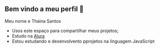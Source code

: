 ## Bem vindo a meu perfil 💙

Meu nome e Thaina Santos

- Usos este espaço para compartilhar meus projetos;
- Estudo na [Alura](https:\\www.alura.com.br)
- Estou estudando e desenvolvento pprojetos na linguagem JavaScript
